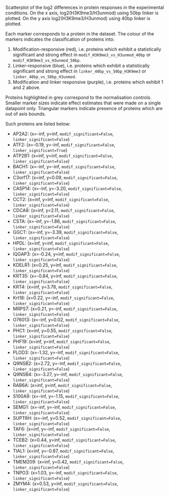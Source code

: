 
Scatterplot of the log2 differences in protein responses in the experimental conditions.
On the x axis, log2(H3K9me3/H3unmod) using 50bp linker is plotted. On the y axis log2(H3K9me3/H3unmod) using 40bp linker is plotted.

Each marker corresponds to a protein in the dataset. The colour of the markers indicates the classification of proteins into:

1. Modification-responsive (red), i.e. proteins which exhibit a statistically significant and strong effect in `modif_H3K9me3_vs_H3unmod_40bp` or `modif_H3K9me3_vs_H3unmod_50bp`.
2. Linker-responsive (blue), i.e. proteins which exhibit a statistically significant and strong effect in `linker_40bp_vs_50bp_H3K9me3` or `linker_40bp_vs_50bp_H3unmod`.
3. Modification and linker responsive (purple), i.e. proteins which exhibit 1 and 2 above.

Proteins highlighted in grey correspond to the normalisation controls.
Smaller marker sizes indicate effect estimates that were made on a single datapoint only.
Triangular markers indicate presence of proteins which are out of axis bounds.

Such proteins are listed below:

   - AP2A2: (x=-inf, y=inf, `modif_significant=False`, `linker_significant=False`)
   - ATF2: (x=-0.19, y=-inf, `modif_significant=False`, `linker_significant=True`)
   - ATP2B1: (x=inf, y=inf, `modif_significant=False`, `linker_significant=False`)
   - BACH1: (x=-inf, y=-inf, `modif_significant=False`, `linker_significant=False`)
   - C3orf17: (x=inf, y=0.09, `modif_significant=False`, `linker_significant=False`)
   - CASP14: (x=-inf, y=-3.20, `modif_significant=False`, `linker_significant=False`)
   - CCT2: (x=inf, y=inf, `modif_significant=False`, `linker_significant=False`)
   - CDCA8: (x=inf, y=2.11, `modif_significant=False`, `linker_significant=False`)
   - CSTA: (x=-inf, y=-1.86, `modif_significant=False`, `linker_significant=False`)
   - GGCT: (x=-inf, y=-3.39, `modif_significant=False`, `linker_significant=False`)
   - HPDL: (x=inf, y=inf, `modif_significant=False`, `linker_significant=False`)
   - IQGAP3: (x=-0.24, y=inf, `modif_significant=False`, `linker_significant=False`)
   - KDELR1: (x=0.25, y=inf, `modif_significant=False`, `linker_significant=False`)
   - KRT35: (x=-0.84, y=inf, `modif_significant=False`, `linker_significant=False`)
   - KRT4: (x=inf, y=3.78, `modif_significant=False`, `linker_significant=False`)
   - Krt18: (x=0.22, y=-inf, `modif_significant=False`, `linker_significant=False`)
   - MRPS7: (x=0.21, y=-inf, `modif_significant=False`, `linker_significant=False`)
   - O76013: (x=-inf, y=0.02, `modif_significant=False`, `linker_significant=False`)
   - PHC1: (x=inf, y=0.55, `modif_significant=False`, `linker_significant=False`)
   - PHF19: (x=inf, y=inf, `modif_significant=False`, `linker_significant=False`)
   - PLOD3: (x=-1.32, y=-inf, `modif_significant=False`, `linker_significant=False`)
   - Q9NSB2: (x=2.72, y=-inf, `modif_significant=False`, `linker_significant=False`)
   - Q9NSB4: (x=-3.27, y=-inf, `modif_significant=False`, `linker_significant=False`)
   - RAB6A: (x=inf, y=inf, `modif_significant=False`, `linker_significant=False`)
   - S100A9: (x=-inf, y=-1.15, `modif_significant=False`, `linker_significant=False`)
   - SEMG1: (x=-inf, y=-inf, `modif_significant=False`, `linker_significant=False`)
   - SUPT6H: (x=-inf, y=0.52, `modif_significant=False`, `linker_significant=False`)
   - TAF6: (x=inf, y=-inf, `modif_significant=False`, `linker_significant=False`)
   - TCEB2: (x=0.44, y=inf, `modif_significant=False`, `linker_significant=False`)
   - TIAL1: (x=inf, y=-0.87, `modif_significant=False`, `linker_significant=False`)
   - TMEM209: (x=inf, y=0.42, `modif_significant=False`, `linker_significant=False`)
   - TNPO3: (x=1.03, y=-inf, `modif_significant=False`, `linker_significant=False`)
   - ZMYM4: (x=0.53, y=inf, `modif_significant=False`, `linker_significant=False`)
        